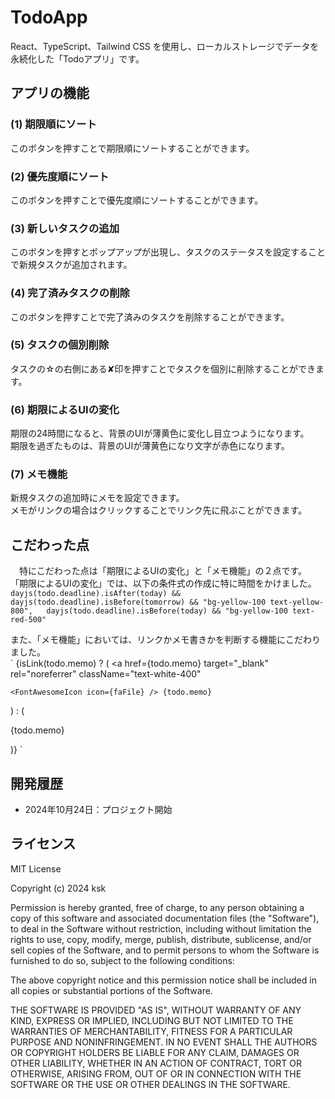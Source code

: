 # TodoApp

React、TypeScript、Tailwind CSS を使用し、ローカルストレージでデータを永続化した「Todoアプリ」です。

## アプリの機能
### (1) 期限順にソート
このボタンを押すことで期限順にソートすることができます。

### (2) 優先度順にソート
このボタンを押すことで優先度順にソートすることができます。

### (3) 新しいタスクの追加
このボタンを押すとポップアップが出現し、タスクのステータスを設定することで新規タスクが追加されます。

### (4) 完了済みタスクの削除
このボタンを押すことで完了済みのタスクを削除することができます。

### (5) タスクの個別削除
タスクの☆の右側にある✘印を押すことでタスクを個別に削除することができます。

### (6) 期限によるUIの変化
期限の24時間になると、背景のUIが薄黄色に変化し目立つようになります。  
期限を過ぎたものは、背景のUIが薄黄色になり文字が赤色になります。

### (7) メモ機能
新規タスクの追加時にメモを設定できます。  
メモがリンクの場合はクリックすることでリンク先に飛ぶことができます。

## こだわった点
　特にこだわった点は「期限によるUIの変化」と「メモ機能」の２点です。  
「期限によるUIの変化」では、以下の条件式の作成に特に時間をかけました。    
`dayjs(todo.deadline).isAfter(today) && dayjs(todo.deadline).isBefore(tomorrow) && "bg-yellow-100 text-yellow-800",  
dayjs(todo.deadline).isBefore(today) && "bg-yellow-100 text-red-500"`

また、「メモ機能」においては、リンクかメモ書きかを判断する機能にこだわりました。  
`
{isLink(todo.memo) ? (
  <a
    href={todo.memo}
    target="_blank"
    rel="noreferrer"
    className="text-white-400"
  >
    <FontAwesomeIcon icon={faFile} /> {todo.memo}
  </a>
) : (
  <p>{todo.memo}</p>
)}
`

## 開発履歴

- 2024年10月24日：プロジェクト開始

## ライセンス

MIT License

Copyright (c) 2024 ksk

Permission is hereby granted, free of charge, to any person obtaining a copy
of this software and associated documentation files (the "Software"), to deal
in the Software without restriction, including without limitation the rights
to use, copy, modify, merge, publish, distribute, sublicense, and/or sell
copies of the Software, and to permit persons to whom the Software is
furnished to do so, subject to the following conditions:

The above copyright notice and this permission notice shall be included in all
copies or substantial portions of the Software.

THE SOFTWARE IS PROVIDED "AS IS", WITHOUT WARRANTY OF ANY KIND, EXPRESS OR
IMPLIED, INCLUDING BUT NOT LIMITED TO THE WARRANTIES OF MERCHANTABILITY,
FITNESS FOR A PARTICULAR PURPOSE AND NONINFRINGEMENT. IN NO EVENT SHALL THE
AUTHORS OR COPYRIGHT HOLDERS BE LIABLE FOR ANY CLAIM, DAMAGES OR OTHER
LIABILITY, WHETHER IN AN ACTION OF CONTRACT, TORT OR OTHERWISE, ARISING FROM,
OUT OF OR IN CONNECTION WITH THE SOFTWARE OR THE USE OR OTHER DEALINGS IN THE
SOFTWARE.